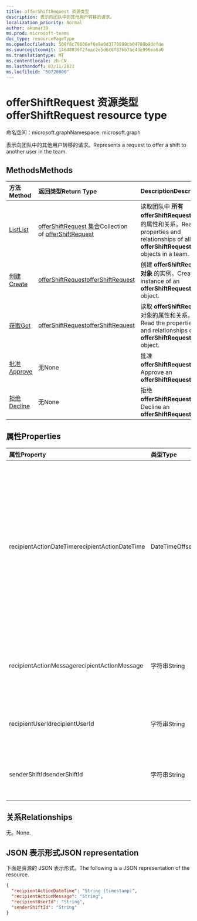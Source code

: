 ```yaml
---
title: offerShiftRequest 资源类型
description: 表示向团队中的其他用户转移的请求。
localization_priority: Normal
author: akumar39
ms.prod: microsoft-teams
doc_type: resourcePageType
ms.openlocfilehash: 508f8c79606ef6e9e0d3778899cb04789b9defde
ms.sourcegitcommit: 14648839f2feac2e5d6c8f876b7ae43e996ea6a0
ms.translationtype: MT
ms.contentlocale: zh-CN
ms.lasthandoff: 03/11/2021
ms.locfileid: "50720800"
---
```

# <a name="offershiftrequest-resource-type"></a><span data-ttu-id="2bccc-103">offerShiftRequest 资源类型</span><span class="sxs-lookup"><span data-stu-id="2bccc-103">offerShiftRequest resource type</span></span>

<span data-ttu-id="2bccc-104">命名空间：microsoft.graph</span><span class="sxs-lookup"><span data-stu-id="2bccc-104">Namespace: microsoft.graph</span></span>

<span data-ttu-id="2bccc-105">表示向团队中的其他用户转移的请求。</span><span class="sxs-lookup"><span data-stu-id="2bccc-105">Represents a request to offer a shift to another user in the team.</span></span>

## <a name="methods"></a><span data-ttu-id="2bccc-106">Methods</span><span class="sxs-lookup"><span data-stu-id="2bccc-106">Methods</span></span>

| <span data-ttu-id="2bccc-107">方法</span><span class="sxs-lookup"><span data-stu-id="2bccc-107">Method</span></span>       | <span data-ttu-id="2bccc-108">返回类型</span><span class="sxs-lookup"><span data-stu-id="2bccc-108">Return Type</span></span> | <span data-ttu-id="2bccc-109">Description</span><span class="sxs-lookup"><span data-stu-id="2bccc-109">Description</span></span> |
|:-------------|:------------|:------------|
| [<span data-ttu-id="2bccc-110">List</span><span class="sxs-lookup"><span data-stu-id="2bccc-110">List</span></span>](../api/offershiftrequest-list.md) | <span data-ttu-id="2bccc-111">[offerShiftRequest 集合](offershiftrequest.md)</span><span class="sxs-lookup"><span data-stu-id="2bccc-111">Collection of [offerShiftRequest](offershiftrequest.md)</span></span> | <span data-ttu-id="2bccc-112">读取团队中 **所有 offerShiftRequest** 对象的属性和关系。</span><span class="sxs-lookup"><span data-stu-id="2bccc-112">Read the properties and relationships of all **offerShiftRequest** objects in a team.</span></span> |
| [<span data-ttu-id="2bccc-113">创建</span><span class="sxs-lookup"><span data-stu-id="2bccc-113">Create</span></span>](../api/offershiftrequest-post.md) | [<span data-ttu-id="2bccc-114">offerShiftRequest</span><span class="sxs-lookup"><span data-stu-id="2bccc-114">offerShiftRequest</span></span>](offershiftrequest.md) | <span data-ttu-id="2bccc-115">创建 **offerShiftRequest 对象** 的实例。</span><span class="sxs-lookup"><span data-stu-id="2bccc-115">Create an instance of an **offerShiftRequest** object.</span></span> |
| [<span data-ttu-id="2bccc-116">获取</span><span class="sxs-lookup"><span data-stu-id="2bccc-116">Get</span></span>](../api/offershiftrequest-get.md) | [<span data-ttu-id="2bccc-117">offerShiftRequest</span><span class="sxs-lookup"><span data-stu-id="2bccc-117">offerShiftRequest</span></span>](offershiftrequest.md) | <span data-ttu-id="2bccc-118">读取 **offerShiftRequest** 对象的属性和关系。</span><span class="sxs-lookup"><span data-stu-id="2bccc-118">Read the properties and relationships of an **offerShiftRequest** object.</span></span> |
|[<span data-ttu-id="2bccc-119">批准</span><span class="sxs-lookup"><span data-stu-id="2bccc-119">Approve</span></span>](../api/offershiftrequest-approve.md)|<span data-ttu-id="2bccc-120">无</span><span class="sxs-lookup"><span data-stu-id="2bccc-120">None</span></span>|<span data-ttu-id="2bccc-121">批准 **offerShiftRequest**。</span><span class="sxs-lookup"><span data-stu-id="2bccc-121">Approve an **offerShiftRequest**.</span></span> |
|[<span data-ttu-id="2bccc-122">拒绝</span><span class="sxs-lookup"><span data-stu-id="2bccc-122">Decline</span></span>](../api/offershiftrequest-decline.md)|<span data-ttu-id="2bccc-123">无</span><span class="sxs-lookup"><span data-stu-id="2bccc-123">None</span></span>|<span data-ttu-id="2bccc-124">拒绝 **offerShiftRequest**。</span><span class="sxs-lookup"><span data-stu-id="2bccc-124">Decline an **offerShiftRequest**.</span></span> |

## <a name="properties"></a><span data-ttu-id="2bccc-125">属性</span><span class="sxs-lookup"><span data-stu-id="2bccc-125">Properties</span></span>

| <span data-ttu-id="2bccc-126">属性</span><span class="sxs-lookup"><span data-stu-id="2bccc-126">Property</span></span>     | <span data-ttu-id="2bccc-127">类型</span><span class="sxs-lookup"><span data-stu-id="2bccc-127">Type</span></span>        | <span data-ttu-id="2bccc-128">说明</span><span class="sxs-lookup"><span data-stu-id="2bccc-128">Description</span></span> |
|:-------------|:------------|:------------|
|<span data-ttu-id="2bccc-129">recipientActionDateTime</span><span class="sxs-lookup"><span data-stu-id="2bccc-129">recipientActionDateTime</span></span>|<span data-ttu-id="2bccc-130">DateTimeOffset</span><span class="sxs-lookup"><span data-stu-id="2bccc-130">DateTimeOffset</span></span>|<span data-ttu-id="2bccc-131">时间戳类型表示采用 ISO 8601 格式的日期和时间信息，始终采用 UTC 时区。</span><span class="sxs-lookup"><span data-stu-id="2bccc-131">The Timestamp type represents date and time information using ISO 8601 format and is always in UTC time.</span></span> <span data-ttu-id="2bccc-132">例如，2014 年 1 月 1 日午夜 UTC 为 `2014-01-01T00:00:00Z`</span><span class="sxs-lookup"><span data-stu-id="2bccc-132">For example, midnight UTC on Jan 1, 2014 is `2014-01-01T00:00:00Z`</span></span>|
|<span data-ttu-id="2bccc-133">recipientActionMessage</span><span class="sxs-lookup"><span data-stu-id="2bccc-133">recipientActionMessage</span></span>|<span data-ttu-id="2bccc-134">字符串</span><span class="sxs-lookup"><span data-stu-id="2bccc-134">String</span></span>| <span data-ttu-id="2bccc-135">产品/服务班次请求的收件人发送的自定义邮件。</span><span class="sxs-lookup"><span data-stu-id="2bccc-135">Custom message sent by recipient of the offer shift request.</span></span> |
|<span data-ttu-id="2bccc-136">recipientUserId</span><span class="sxs-lookup"><span data-stu-id="2bccc-136">recipientUserId</span></span>|<span data-ttu-id="2bccc-137">字符串</span><span class="sxs-lookup"><span data-stu-id="2bccc-137">String</span></span>| <span data-ttu-id="2bccc-138">产品/服务班次请求的收件人的用户 ID。</span><span class="sxs-lookup"><span data-stu-id="2bccc-138">User ID of the recipient of the offer shift request.</span></span>|
|<span data-ttu-id="2bccc-139">senderShiftId</span><span class="sxs-lookup"><span data-stu-id="2bccc-139">senderShiftId</span></span>|<span data-ttu-id="2bccc-140">字符串</span><span class="sxs-lookup"><span data-stu-id="2bccc-140">String</span></span>| <span data-ttu-id="2bccc-141">产品/服务班次请求发件人的用户 ID。</span><span class="sxs-lookup"><span data-stu-id="2bccc-141">User ID of the sender of the offer shift request.</span></span>|

## <a name="relationships"></a><span data-ttu-id="2bccc-142">关系</span><span class="sxs-lookup"><span data-stu-id="2bccc-142">Relationships</span></span>

<span data-ttu-id="2bccc-143">无。</span><span class="sxs-lookup"><span data-stu-id="2bccc-143">None.</span></span>

## <a name="json-representation"></a><span data-ttu-id="2bccc-144">JSON 表示形式</span><span class="sxs-lookup"><span data-stu-id="2bccc-144">JSON representation</span></span>

<span data-ttu-id="2bccc-145">下面是资源的 JSON 表示形式。</span><span class="sxs-lookup"><span data-stu-id="2bccc-145">The following is a JSON representation of the resource.</span></span>

<!-- {
  "blockType": "resource",
  "optionalProperties": [

  ],
  "@odata.type": "microsoft.graph.offerShiftRequest"
}-->

```json
{
  "recipientActionDateTime": "String (timestamp)",
  "recipientActionMessage": "String",
  "recipientUserId": "String",
  "senderShiftId": "String"
}
```

<!-- uuid: 16cd6b66-4b1a-43a1-adaf-3a886856ed98
2019-02-04 14:57:30 UTC -->
<!-- {
  "type": "#page.annotation",
  "description": "offerShiftRequest resource",
  "keywords": "",
  "section": "documentation",
  "tocPath": ""
}-->

